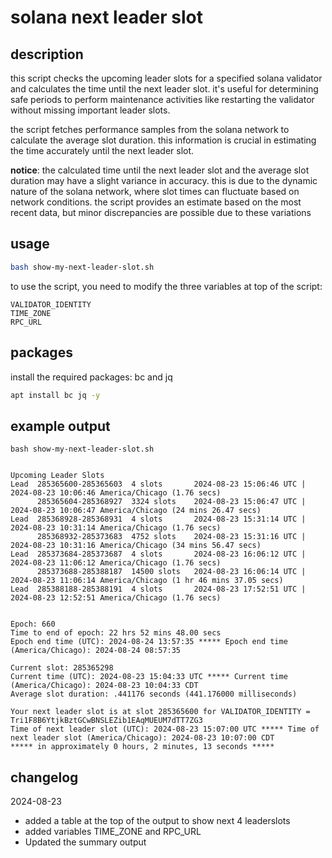 # solana next leader slot

## description
this script checks the upcoming leader slots for a specified solana validator and calculates the time until the next leader slot. it's useful for determining safe periods to perform maintenance activities like restarting the validator without missing important leader slots.

the script fetches performance samples from the solana network to calculate the average slot duration. this information is crucial in estimating the time accurately until the next leader slot.

**notice**: the calculated time until the next leader slot and the average slot duration may have a slight variance in accuracy. this is due to the dynamic nature of the solana network, where slot times can fluctuate based on network conditions. the script provides an estimate based on the most recent data, but minor discrepancies are possible due to these variations

## usage

```bash
bash show-my-next-leader-slot.sh
```
to use the script, you need to modify the three variables at top of the script:
```
VALIDATOR_IDENTITY
TIME_ZONE
RPC_URL
```
## packages
install the required packages: bc and jq

```bash
apt install bc jq -y
```

## example output
```
bash show-my-next-leader-slot.sh
```
```

Upcoming Leader Slots
Lead  285365600-285365603  4 slots       2024-08-23 15:06:46 UTC | 2024-08-23 10:06:46 America/Chicago (1.76 secs)
      285365604-285368927  3324 slots    2024-08-23 15:06:47 UTC | 2024-08-23 10:06:47 America/Chicago (24 mins 26.47 secs)
Lead  285368928-285368931  4 slots       2024-08-23 15:31:14 UTC | 2024-08-23 10:31:14 America/Chicago (1.76 secs)
      285368932-285373683  4752 slots    2024-08-23 15:31:16 UTC | 2024-08-23 10:31:16 America/Chicago (34 mins 56.47 secs)
Lead  285373684-285373687  4 slots       2024-08-23 16:06:12 UTC | 2024-08-23 11:06:12 America/Chicago (1.76 secs)
      285373688-285388187  14500 slots   2024-08-23 16:06:14 UTC | 2024-08-23 11:06:14 America/Chicago (1 hr 46 mins 37.05 secs)
Lead  285388188-285388191  4 slots       2024-08-23 17:52:51 UTC | 2024-08-23 12:52:51 America/Chicago (1.76 secs)


Epoch: 660
Time to end of epoch: 22 hrs 52 mins 48.00 secs
Epoch end time (UTC): 2024-08-24 13:57:35 ***** Epoch end time (America/Chicago): 2024-08-24 08:57:35

Current slot: 285365298
Current time (UTC): 2024-08-23 15:04:33 UTC ***** Current time (America/Chicago): 2024-08-23 10:04:33 CDT
Average slot duration: .441176 seconds (441.176000 milliseconds)

Your next leader slot is at slot 285365600 for VALIDATOR_IDENTITY = Tri1F8B6YtjkBztGCwBNSLEZib1EAqMUEUM7dTT7ZG3
Time of next leader slot (UTC): 2024-08-23 15:07:00 UTC ***** Time of next leader slot (America/Chicago): 2024-08-23 10:07:00 CDT
***** in approximately 0 hours, 2 minutes, 13 seconds *****
```

## changelog
2024-08-23
- added a table at the top of the output to show next 4 leaderslots
- added variables TIME_ZONE and RPC_URL
- Updated the summary output
